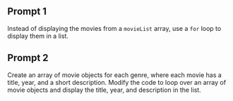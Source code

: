 ## Prompt 1
Instead of displaying the movies from a `movieList` array, use a `for` loop to display them in a list.

## Prompt 2
Create an array of movie objects for each genre, where each movie has a title, year, and a short description. 
Modify the code to loop over an array of movie objects and display the title, year, and description in the list.